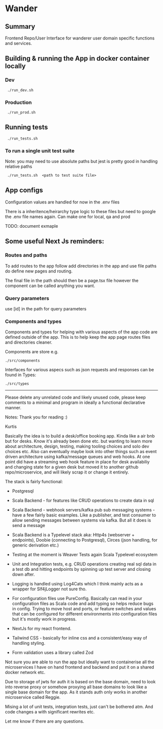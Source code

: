 # Wander

## Summary

Frontend Repo/User Interface for wanderer user domain specific functions and services.


## Building & running the App in docker container locally

### Dev

```
 ./run_dev.sh
```

### Production

```
 ./run_prod.sh
```

## Running tests

```
 ./run_tests.sh 
```

### To run a single unit test suite

Note: you may need to use absolute paths but jest is pretty good in handling relative paths

```
 ./run_tests.sh  <path to test suite file>   
```

## App configs

Configuration values are handled for now in the .env files

There is a inheritence/heirarchy type logic to these files but need to google the .env file names again.
Can make one for local, qa and prod

TODO: document exmaple

## Some useful Next Js reminders:

### Routes and paths

To add routes to the app follow add directories in the app and use file paths do define new pages and routing. 

The final file in the path should then be a page.tsx file however the component can be called anything you want.

### Query parameters

use [id] in the path for query parameters

### Components and types

Components and types for helping with various aspects of the app code are defined outside of the app. This is to help keep the app page routes files and directories cleaner. 

Components are store e.g. 

```
./src/components
```

Interfaces for various aspecs such as json requests and responses can be found in Types:
```
./src/types
```


---

Please delete any unrelated code and likely unused code, please keep comments to a minimal and program in ideally a functional declarative manner. 
 

Notes:
Thank you for reading :)


Kurtis 

Basically the idea is to build a desk/office booking app. Kinda like a air bnb but for desks. Know it's already been done etc. but wanting to learn more about architecture, design, testing, making tooling choices and solo dev choices etc. Also can eventually maybe look into other things such as event driven architecture using kafka/message queues and web hooks. At one point did have a streaming web hook feature in place for desk availabiliy and changing state for a given desk but moved it to another github repo/microservice, and will likely scrap it or change it entirely. 

The stack is fairly functional:

- Postgresql

- Scala Backend - for features like CRUD operations to create data in sql
- Scala Backend - webhook servers/kafka pub sub messaging systems - have a few fairly basic examples. Like a publisher, and test consumer to allow sending messages between systems via kafka. But all it does is send a message
- Scala Backend is a Typelevel stack aka: Http4s (webserver + endpoints), Doobie (connecting to Postgresql), Circes (json handling, for generic derivation etc.)
- Testing at the moment is Weaver Tests again Scala Typelevel ecosystem
- Unit and Integration tests, e.g. CRUD operations creating real sql data in a test db and hitting endpoints by spinning up test server and closing down after.
- Logging is handled using Log4Cats which I think mainly acts as a wrapper for Slf4jLogger not sure tho.
- For configuration files use PureConfig. Basically can read in your configuration files as Scala code and add typing so helps reduce bugs in config. Trying to move host and ports, or feature switches and values that can be configured for different environments into configuration files but it's mostly work in progress.

- NextJs for my react frontend. 
- Tailwind CSS - basically for inline css and a consistent/easy way of handling styling. 
- Form validation uses a library called Zod 


Not sure you are able to run the app but ideally want to containerise all the microservices I have on hand frontend and backend and put it on a shared docker network etc. 

Due to storage of jwts for auth it is based on the base domain, need to look into reverse proxy or somehow proxying all base domains to look like a single base domain for the app. As it stands auth only works in another microservice called Reggie.

Mising a lot of unit tests, integration tests, just can't be bothered atm. And code changes a with significant rewrites etc. 


Let me know if there are any questions. 


